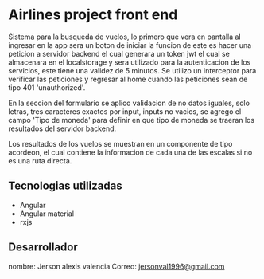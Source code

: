 # Airlines project front end

Sistema para la busqueda de vuelos, lo primero que vera en pantalla al ingresar en la app sera un boton de iniciar la funcion de este es hacer una peticion a servidor backend el cual generara un token jwt el cual se almacenara en el localstorage y sera utilizado para la autenticacion de los servicios, este tiene una validez de 5 minutos. Se utilizo un interceptor para verificar las peticiones y regresar al home cuando las peticiones sean de tipo 401 'unauthorized'.

En la seccion del formulario se aplico validacion de no datos iguales, solo letras, tres caracteres exactos por input, inputs no vacios, se agrego el campo 'Tipo de moneda' para definir en que tipo de moneda se traeran los resultados del servidor backend.

Los resultados de los vuelos se muestran en un componente de tipo acordeon, el cual contiene la informacion de cada una de las escalas si no es una ruta directa. 

## Tecnologias utilizadas

- Angular
- Angular material
- rxjs

## Desarrollador

nombre: Jerson alexis valencia
Correo: jersonval1996@gmail.com


